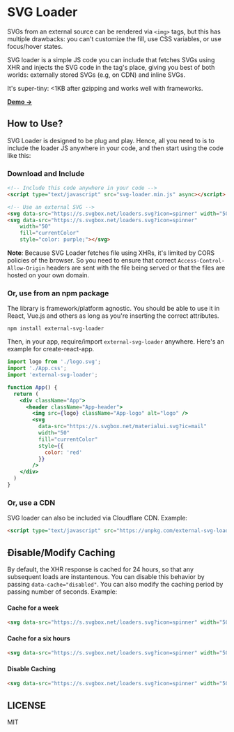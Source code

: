 # SVG Loader
SVGs from an external source can be rendered via `<img>` tags, but this has multiple drawbacks: you can't customize the fill, use CSS variables, or use focus/hover states.

SVG loader is a simple JS code you can include that fetches SVGs using XHR and injects the SVG code in the tag's place, giving you best of both worlds: externally stored SVGs (e.g, on CDN) and inline SVGs.

It's super-tiny: <1KB after gzipping and works well with frameworks.

[**Demo →**](https://jsfiddle.net/w9gz8kcv/)

## How to Use?
SVG Loader is designed to be plug and play. Hence, all you need to is to include the loader JS anywhere in your code, and then start using the code like this:

### Download and Include

```html
<!-- Include this code anywhere in your code -->
<script type="text/javascript" src="svg-loader.min.js" async></script>

<!-- Use an external SVG -->
<svg data-src="https://s.svgbox.net/loaders.svg?icon=spinner" width="50" fill="red"></svg>
<svg data-src="https://s.svgbox.net/loaders.svg?icon=spinner"
    width="50"
    fill="currentColor"
    style="color: purple;"></svg>
```

**Note**: Because SVG Loader fetches file using XHRs, it's limited by CORS policies of the browser. 
So you need to ensure that correct `Access-Control-Allow-Origin` headers are sent with the file being served or that the files are hosted on your own domain. 


### Or, use from an npm package
The library is framework/platform agnostic. You should be able to use it in React, Vue.js and others
as long as you're inserting the correct attributes.


```
npm install external-svg-loader
```

Then, in your app, require/import `external-svg-loader` anywhere. Here's an example for create-react-app.

```jsx
import logo from './logo.svg';
import './App.css';
import 'external-svg-loader';

function App() {
  return (
    <div className="App">
      <header className="App-header">
        <img src={logo} className="App-logo" alt="logo" />
        <svg
          data-src="https://s.svgbox.net/materialui.svg?ic=mail"
          width="50"
          fill="currentColor"
          style={{
            color: 'red'
          }}
        />
    </div>
  )
}
```

### Or, use a CDN
SVG loader can also be included via Cloudflare CDN. Example:

```html
<script type="text/javascript" src="https://unpkg.com/external-svg-loader@0.0.2/svg-loader.min.js" async></script>
```

## Ðisable/Modify Caching
By default, the XHR response is cached for 24 hours, so that any subsequent loads are instantenous. You can disable this behavior by passing `data-cache="disabled"`. You can also modify
the caching period by passing number of seconds. Example:

#### Cache for a week
```html
<svg data-src="https://s.svgbox.net/loaders.svg?icon=spinner" width="50" data-cache="604800"></svg>
```

#### Cache for a six hours
```html
<svg data-src="https://s.svgbox.net/loaders.svg?icon=spinner" width="50" data-cache="21600"></svg>
```

#### Disable Caching
```html
<svg data-src="https://s.svgbox.net/loaders.svg?icon=spinner" width="50" data-cache="disabled"></svg>
```

## LICENSE
MIT